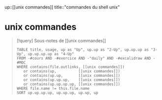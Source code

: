 up::[[unix commandes]]
title::"commandes du shell unix"
# unix commandes


> [!query] Sous-notes de [[unix commandes]]
> ```dataview
> TABLE title, usage, up as "Up", up.up as "2-Up", up.up.up as "3-Up", up.up.up.up as "4-Up"
> FROM -#cours AND -#exercice AND -"daily" AND -#excalidraw AND -#MOC
> WHERE contains(file.outlinks, [[unix commandes]])
>    or contains(up,          [[unix commandes]])
>    or contains(up.up,       [[unix commandes]])
>    or contains(up.up.up,    [[unix commandes]])
>    or contains(up.up.up.up, [[unix commandes]])
> WHERE file.name != this.file.name
> SORT up.up.up.up, up.up.up, up.up, up
> ```
